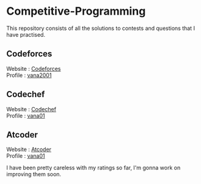 # Competitive-Programming
This repository consists of all the solutions to contests and questions that I have practised. 

## Codeforces
Website : <a href = "https://codeforces.com/">Codeforces</a>  
Profile : <a href = "https://codeforces.com/profile/vana2001">vana2001</a>  
## Codechef  
Website : <a href = "https://www.codechef.com/">Codechef</a>    
Profile : <a href = "https://www.codechef.com/users/vana01">vana01</a>  
## Atcoder  
Website : <a href = "https://atcoder.jp/">Atcoder</a>  
Profile : <a href = "https://atcoder.jp/users/vana01">vana01</a>


I have been pretty careless with my ratings so far, I'm gonna work on improving them soon.  
